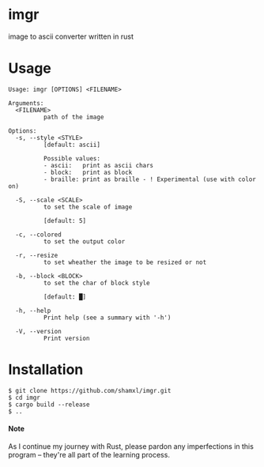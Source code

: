 # imgr
image to ascii converter written in rust

# Usage

```command
Usage: imgr [OPTIONS] <FILENAME>

Arguments:
  <FILENAME>
          path of the image

Options:
  -s, --style <STYLE>
          [default: ascii]

          Possible values:
          - ascii:   print as ascii chars
          - block:   print as block
          - braille: print as braille - ! Experimental (use with color on)

  -S, --scale <SCALE>
          to set the scale of image

          [default: 5]

  -c, --colored
          to set the output color

  -r, --resize
          to set wheather the image to be resized or not

  -b, --block <BLOCK>
          to set the char of block style

          [default: █]

  -h, --help
          Print help (see a summary with '-h')

  -V, --version
          Print version
```

# Installation
```command
$ git clone https://github.com/shamxl/imgr.git
$ cd imgr
$ cargo build --release
$ ..
```

#### Note
As I continue my journey with Rust, please pardon any imperfections in this program – they're all part of the learning process.
